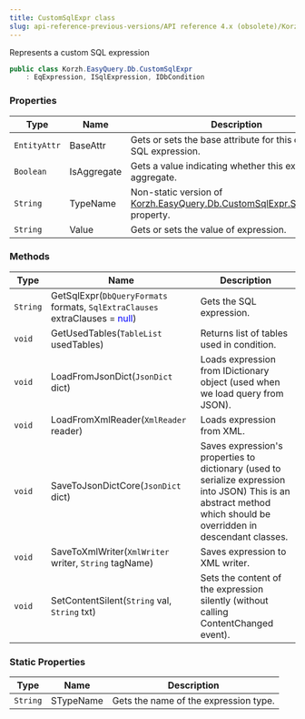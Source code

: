 ```yaml
---
title: CustomSqlExpr class
slug: api-reference-previous-versions/API reference 4.x (obsolete)/Korzh.EasyQuery.Db namespace/customsqlexpr-class
---
```



Represents a custom SQL expression
```csharp
public class Korzh.EasyQuery.Db.CustomSqlExpr
    : EqExpression, ISqlExpression, IDbCondition

```

### Properties

| Type | Name | Description | 
| --- | --- | --- | 
| `EntityAttr` | BaseAttr | Gets or sets the base attribute for this custom SQL expression. | 
| `Boolean` | IsAggregate | Gets a value indicating whether this expression is aggregate. | 
| `String` | TypeName | Non-static version of [Korzh.EasyQuery.Db.CustomSqlExpr.STypeName](/api-reference-4x/korzh-easyquery-db-namespace/customsqlexpr-class) property. | 
| `String` | Value | Gets or sets the value of expression. | 


### Methods

| Type | Name | Description | 
| --- | --- | --- | 
| `String` | GetSqlExpr(`DbQueryFormats` formats, `SqlExtraClauses` extraClauses = <span style='color: blue'>null</span>) | Gets the SQL expression. | 
| `void` | GetUsedTables(`TableList` usedTables) | Returns list of tables used in condition. | 
| `void` | LoadFromJsonDict(`JsonDict` dict) | Loads expression from IDictionary object (used when we load query from JSON). | 
| `void` | LoadFromXmlReader(`XmlReader` reader) | Loads expression from XML. | 
| `void` | SaveToJsonDictCore(`JsonDict` dict) | Saves expression's properties to dictionary (used to serialize expression into JSON)  This is an abstract method which should be overridden in descendant classes. | 
| `void` | SaveToXmlWriter(`XmlWriter` writer, `String` tagName) | Saves expression to XML writer. | 
| `void` | SetContentSilent(`String` val, `String` txt) | Sets the content of the expression silently (without calling ContentChanged event). | 


### Static Properties

| Type | Name | Description | 
| --- | --- | --- | 
| `String` | STypeName | Gets the name of the expression type. |